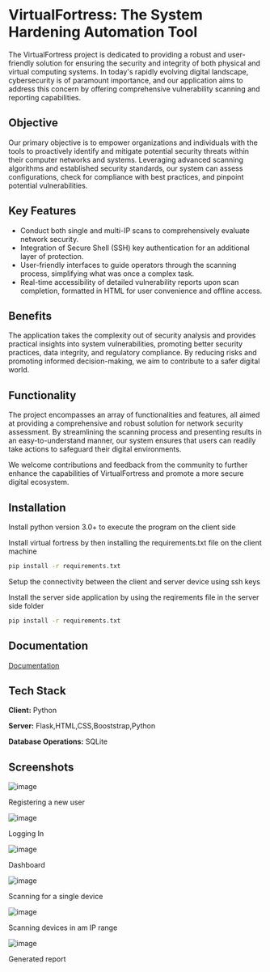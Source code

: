 
# VirtualFortress: The System Hardening Automation Tool

The VirtualFortress project is dedicated to providing a robust and user-friendly solution for ensuring the security and integrity of both physical and virtual computing systems. In today's rapidly evolving digital landscape, cybersecurity is of paramount importance, and our application aims to address this concern by offering comprehensive vulnerability scanning and reporting capabilities.

## Objective
Our primary objective is to empower organizations and individuals with the tools to proactively identify and mitigate potential security threats within their computer networks and systems. Leveraging advanced scanning algorithms and established security standards, our system can assess configurations, check for compliance with best practices, and pinpoint potential vulnerabilities.

## Key Features
- Conduct both single and multi-IP scans to comprehensively evaluate network security.
- Integration of Secure Shell (SSH) key authentication for an additional layer of protection.
- User-friendly interfaces to guide operators through the scanning process, simplifying what was once a complex task.
- Real-time accessibility of detailed vulnerability reports upon scan completion, formatted in HTML for user convenience and offline access.

## Benefits
The application takes the complexity out of security analysis and provides practical insights into system vulnerabilities, promoting better security practices, data integrity, and regulatory compliance. By reducing risks and promoting informed decision-making, we aim to contribute to a safer digital world.

## Functionality
The project encompasses an array of functionalities and features, all aimed at providing a comprehensive and robust solution for network security assessment. By streamlining the scanning process and presenting results in an easy-to-understand manner, our system ensures that users can readily take actions to safeguard their digital environments.

We welcome contributions and feedback from the community to further enhance the capabilities of VirtualFortress and promote a more secure digital ecosystem.

## Installation
Install python version 3.0+ to execute the program on the client side 

Install virtual fortress by then installing the requirements.txt file on the client machine 

```bash
pip install -r requirements.txt
```
Setup the connectivity between the client and server device using ssh keys 

Install the server side application by using the reqirements file in the server side folder

```bash
pip install -r requirements.txt
```

## Documentation

[Documentation](https://drive.google.com/file/d/1pbs4nvvv3rDIj0T-k2onWVIwRSu7l5lH/view?usp=sharing)


## Tech Stack

**Client:** Python

**Server:** Flask,HTML,CSS,Booststrap,Python

**Database Operations:** SQLite


## Screenshots
![image](https://github.com/adex42/Virtual-Fortress/assets/87116411/0cfe270b-0a5a-415e-b050-f50d5fdfdab1)

Registering a new user

![image](https://github.com/adex42/Virtual-Fortress/assets/87116411/97c55db4-07ab-4c12-b69d-5207618bb3c0)

Logging In

![image](https://github.com/adex42/Virtual-Fortress/assets/87116411/6df85952-c9b3-45c5-a2fd-71a854a28fae)

Dashboard

![image](https://github.com/adex42/Virtual-Fortress/assets/87116411/8e1e12e2-8465-4438-8638-a03841e23ec0)

Scanning for a single device

![image](https://github.com/adex42/Virtual-Fortress/assets/87116411/79d5c983-6d67-4817-a2db-5afad36925ca)

Scanning devices in am IP range

![image](https://github.com/adex42/Virtual-Fortress/assets/87116411/b618b0ad-a5b5-4d26-ad20-16454671f806)

Generated report







